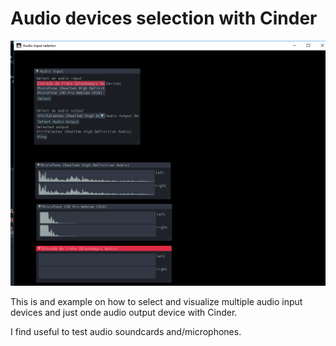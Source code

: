 Audio devices selection with Cinder
===================================
![Audio Selector](audioselector.png?raw=true "Screenshot")


This is and example on how to select and visualize multiple audio input devices and just onde audio output device with Cinder.

I find useful to test audio soundcards and/microphones.
